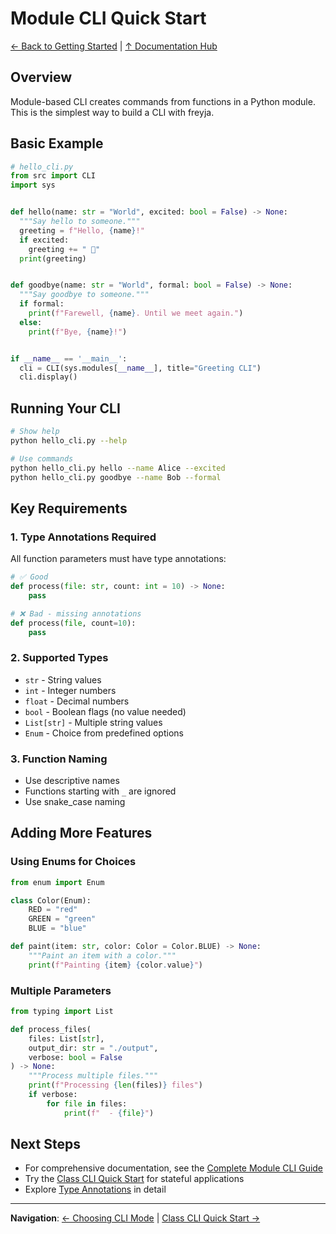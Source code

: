 # Module CLI Quick Start

[← Back to Getting Started](index.md) | [↑ Documentation Hub](../help.md)

## Overview

Module-based CLI creates commands from functions in a Python module. This is the simplest way to build a CLI with freyja.

## Basic Example

```python
# hello_cli.py
from src import CLI
import sys


def hello(name: str = "World", excited: bool = False) -> None:
  """Say hello to someone."""
  greeting = f"Hello, {name}!"
  if excited:
    greeting += " 🎉"
  print(greeting)


def goodbye(name: str = "World", formal: bool = False) -> None:
  """Say goodbye to someone."""
  if formal:
    print(f"Farewell, {name}. Until we meet again.")
  else:
    print(f"Bye, {name}!")


if __name__ == '__main__':
  cli = CLI(sys.modules[__name__], title="Greeting CLI")
  cli.display()
```

## Running Your CLI

```bash
# Show help
python hello_cli.py --help

# Use commands
python hello_cli.py hello --name Alice --excited
python hello_cli.py goodbye --name Bob --formal
```

## Key Requirements

### 1. Type Annotations Required
All function parameters must have type annotations:
```python
# ✅ Good
def process(file: str, count: int = 10) -> None:
    pass

# ❌ Bad - missing annotations
def process(file, count=10):
    pass
```

### 2. Supported Types
- `str` - String values
- `int` - Integer numbers
- `float` - Decimal numbers
- `bool` - Boolean flags (no value needed)
- `List[str]` - Multiple string values
- `Enum` - Choice from predefined options

### 3. Function Naming
- Use descriptive names
- Functions starting with `_` are ignored
- Use snake_case naming

## Adding More Features

### Using Enums for Choices
```python
from enum import Enum

class Color(Enum):
    RED = "red"
    GREEN = "green"
    BLUE = "blue"

def paint(item: str, color: Color = Color.BLUE) -> None:
    """Paint an item with a color."""
    print(f"Painting {item} {color.value}")
```

### Multiple Parameters
```python
from typing import List

def process_files(
    files: List[str],
    output_dir: str = "./output",
    verbose: bool = False
) -> None:
    """Process multiple files."""
    print(f"Processing {len(files)} files")
    if verbose:
        for file in files:
            print(f"  - {file}")
```

## Next Steps

- For comprehensive documentation, see the [Complete Module CLI Guide](../user-guide/module-cli.md)
- Try the [Class CLI Quick Start](class-cli.md) for stateful applications
- Explore [Type Annotations](../features/type-annotations.md) in detail

---

**Navigation**: [← Choosing CLI Mode](choosing-cli-mode.md) | [Class CLI Quick Start →](class-cli.md)